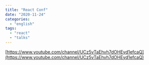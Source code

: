 ```yaml
---
title: "React Conf"
date: "2020-11-24"
categories: 
  - "english"
tags: 
  - "react"
  - "talks"
---
```


[https://www.youtube.com/channel/UCz5vTaEhvh7dOHEyd1efcaQ](https://www.youtube.com/channel/UCz5vTaEhvh7dOHEyd1efcaQ)
